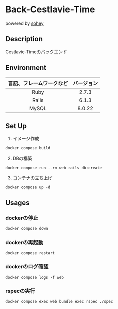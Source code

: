 # Back-Cestlavie-Time

powered by [sohey](https://github.com/sohey-dr)

## Description
Cestlavie-Timeのバックエンド

## Environment
|言語、フレームワークなど|バージョン|
|:---:|:---:|
Ruby| 2.7.3
Rails| 6.1.3
MySQL| 8.0.22

## Set Up
1. イメージ作成
```
docker compose build
```

2. DBの構築
```
docker compose run --rm web rails db:create
```

3. コンテナの立ち上げ
```
docker compose up -d
```

## Usages

### dockerの停止
```
docker compose down
```

### dockerの再起動
```
docker compose restart
```

### dockerのログ確認
```
docker compose logs -f web
```

### rspecの実行
```
docker compose exec web bundle exec rspec ./spec
```